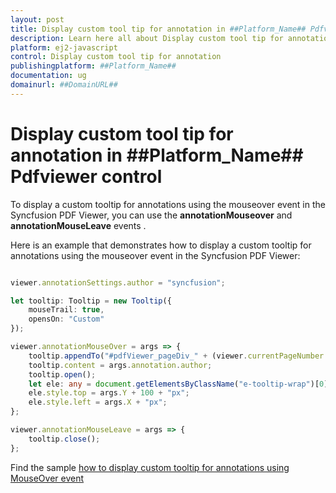 ```yaml
---
layout: post
title: Display custom tool tip for annotation in ##Platform_Name## Pdfviewer control | Syncfusion
description: Learn here all about Display custom tool tip for annotation in Syncfusion ##Platform_Name## Pdfviewer control of Syncfusion Essential JS 2 and more.
platform: ej2-javascript
control: Display custom tool tip for annotation 
publishingplatform: ##Platform_Name##
documentation: ug
domainurl: ##DomainURL##
---
```


# Display custom tool tip for annotation in ##Platform_Name## Pdfviewer control

To display a custom tooltip for annotations using the mouseover event in the Syncfusion PDF Viewer, you can use the **annotationMouseover** and **annotationMouseLeave** events .

Here is an example that demonstrates how to display a custom tooltip for annotations using the mouseover event in the Syncfusion PDF Viewer:

```ts

viewer.annotationSettings.author = "syncfusion";

let tooltip: Tooltip = new Tooltip({
    mouseTrail: true,
    opensOn: "Custom"
});

viewer.annotationMouseOver = args => {
    tooltip.appendTo("#pdfViewer_pageDiv_" + (viewer.currentPageNumber - 1));
    tooltip.content = args.annotation.author;
    tooltip.open();
    let ele: any = document.getElementsByClassName("e-tooltip-wrap")[0];
    ele.style.top = args.Y + 100 + "px";
    ele.style.left = args.X + "px";
};

viewer.annotationMouseLeave = args => {
    tooltip.close();
};

```

Find the sample [how to display custom tooltip for annotations using MouseOver event](https://stackblitz.com/edit/cervhy-s9fh48?file=index.ts)